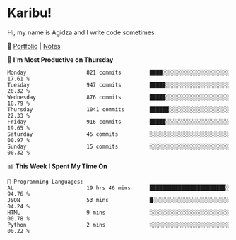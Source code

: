 # Karibu!
Hi, my name is Agidza and I write code sometimes.

🫧 [Portfolio](https://lynnagidza.github.io/) | [Notes](https://medium.com/me/stories/public)

<!--START_SECTION:waka-->
📅 **I'm Most Productive on Thursday** 

```text
Monday                   821 commits         ████░░░░░░░░░░░░░░░░░░░░░   17.61 % 
Tuesday                  947 commits         █████░░░░░░░░░░░░░░░░░░░░   20.32 % 
Wednesday                876 commits         █████░░░░░░░░░░░░░░░░░░░░   18.79 % 
Thursday                 1041 commits        ██████░░░░░░░░░░░░░░░░░░░   22.33 % 
Friday                   916 commits         █████░░░░░░░░░░░░░░░░░░░░   19.65 % 
Saturday                 45 commits          ░░░░░░░░░░░░░░░░░░░░░░░░░   00.97 % 
Sunday                   15 commits          ░░░░░░░░░░░░░░░░░░░░░░░░░   00.32 % 
```


📊 **This Week I Spent My Time On** 

```text
💬 Programming Languages: 
AL                       19 hrs 46 mins      ████████████████████████░   94.76 % 
JSON                     53 mins             █░░░░░░░░░░░░░░░░░░░░░░░░   04.24 % 
HTML                     9 mins              ░░░░░░░░░░░░░░░░░░░░░░░░░   00.78 % 
Python                   2 mins              ░░░░░░░░░░░░░░░░░░░░░░░░░   00.22 % 
```


<!--END_SECTION:waka-->
<!--#### 💟 **Digital Swag**
[![@agidza's Holopin board](https://holopin.me/agidza)](https://holopin.io/@agidza)

